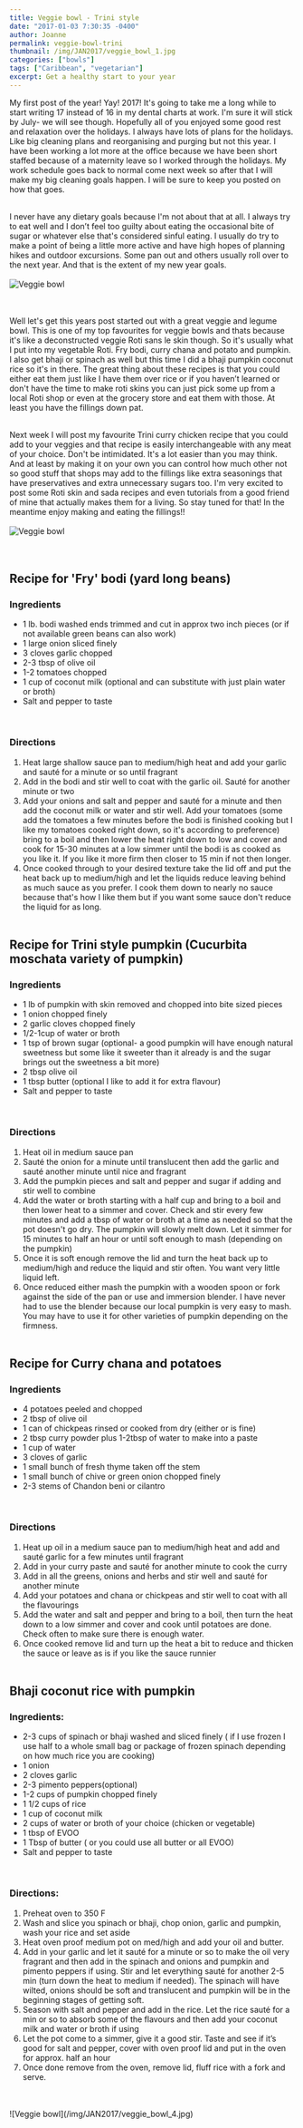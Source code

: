 ```yaml
---
title: Veggie bowl - Trini style
date: "2017-01-03 7:30:35 -0400"
author: Joanne
permalink: veggie-bowl-trini
thumbnail: /img/JAN2017/veggie_bowl_1.jpg
categories: ["bowls"]
tags: ["Caribbean", "vegetarian"]
excerpt: Get a healthy start to your year
---
```


My first post of the year! Yay! 2017! It's going to take me a long while to start writing 17 instead of 16 in my dental charts at work. I'm sure it will stick by July- we will see though.  Hopefully all of you enjoyed some good rest and relaxation over the holidays. I always have lots of plans for the holidays. Like big cleaning plans and reorganising and purging but not this year.  I have been working a lot more at the office because we have been short staffed because of a maternity leave so I worked through the holidays.  My work schedule goes back to normal come next week so after that I will make my big cleaning goals happen. I will be sure to keep you posted on how that goes.
<br>
<br>

I never have any dietary goals because I'm not about that at all.  I always try to eat well and I don’t feel too guilty about eating the occasional bite of sugar or whatever else that's considered sinful eating.  I usually do try to make a point of being a little more active and have high hopes of planning hikes and outdoor excursions. Some pan out and others usually roll over to the next year. And that is the extent of my new year goals.
<br>
<br>
![Veggie bowl](/img/JAN2017/veggie_bowl_3.jpg)  
<br>
<br>

Well let's get this years post started out with a great veggie and legume bowl.  This is one of my top favourites for veggie bowls and thats
because it's like a deconstructed veggie Roti sans le skin though. So it's usually what I put into my vegetable Roti. Fry bodi, curry chana and potato and pumpkin. I also get bhaji or spinach as well but this time I did a bhaji pumpkin coconut rice so it's in there.  The great thing about these recipes is that you could either eat them just like I have them over rice or if you haven’t learned or don't have the time to make roti skins you can just pick some up from a local Roti shop or even at the grocery store and eat them with those. At least you have the fillings down pat.
<br>
<br>

Next week I will post my favourite Trini curry chicken recipe that you could add to your veggies and that recipe is easily interchangeable with any meat of your choice.  Don't be intimidated. It's a lot easier than you may think. And at least by making it on your own you can control how much other not so good stuff that shops may add to the fillings like extra seasonings that have preservatives and extra unnecessary sugars too. I'm very excited to post some Roti skin and sada recipes and even tutorials from a good friend of mine that actually makes them for a living.  So stay tuned for that! In the meantime enjoy making and eating the fillings!!
<br>
<br>
![Veggie bowl](/img/JAN2017/veggie_bowl_2.jpg)  
<br>
<br>         

## Recipe for 'Fry' bodi (yard long beans)

### Ingredients

* 1 lb.  bodi washed ends trimmed and cut in approx two inch pieces (or if not available green beans can also work)
* 1 large onion sliced finely
* 3 cloves garlic chopped
* 2-3 tbsp of olive oil
* 1-2 tomatoes chopped
* 1 cup of coconut milk (optional and can substitute with just plain water or broth)
* Salt and pepper to taste
<br>

### Directions

1. Heat large shallow sauce pan to medium/high heat and add your garlic and sauté for a minute or so until fragrant
1. Add in the bodi and stir well to coat with the garlic oil. Sauté for another minute or two
1. Add your onions and salt and pepper and sauté for a minute and then add the coconut milk or water and stir well. Add your tomatoes (some add the tomatoes a few minutes before the bodi is finished cooking but I like my tomatoes cooked right down, so it's according to preference)  bring to a boil and then lower the heat right down to low and cover and cook for 15-30 minutes at a low simmer until the bodi is as cooked as you like it.  If you like it more firm then closer to 15 min if not then longer.  
1. Once cooked through to your desired texture take the lid off and put the heat back up to medium/high and let the liquids reduce leaving behind as much sauce as you prefer.  I cook them down to nearly no sauce because that's how I like them but if you want some sauce don't reduce the liquid for as long.
<br><br>

## Recipe for Trini style pumpkin (Cucurbita moschata variety of pumpkin)

### Ingredients

* 1 lb of pumpkin with skin removed and chopped into bite sized pieces
* 1 onion chopped finely
* 2 garlic cloves chopped finely
* 1/2-1cup of water or broth
* 1 tsp of brown sugar (optional- a good pumpkin will have enough natural sweetness but some like it sweeter than it already is and the sugar brings out the sweetness a bit more)
* 2 tbsp olive oil
* 1 tbsp butter (optional I like to add it for extra flavour)
* Salt and pepper to taste
<br>

### Directions

1. Heat oil in medium sauce pan
1. Sauté the onion for a minute until translucent then add the garlic and sauté another minute until nice and fragrant
1. Add the pumpkin pieces and salt and pepper and sugar if adding and stir well to combine
1. Add the water or broth starting with a half cup and bring to a boil and then lower heat to a simmer and cover.  Check and stir every few minutes and add a tbsp of water or broth at a time as needed so that the pot doesn't go dry.  The pumpkin will slowly  melt down.  Let it simmer for 15 minutes to half an hour or until soft enough to mash (depending on the pumpkin)
1. Once it is soft enough remove the lid and turn the heat back up to medium/high and reduce the liquid and stir often.  You want very little liquid left.
1. Once reduced either mash the pumpkin with a wooden spoon or fork against the side of the pan or use and immersion blender.  I have never had to use the blender because our local pumpkin is very easy to mash.  You may have to use it for other varieties of pumpkin depending on the firmness.
<br><br>

## Recipe for Curry chana and potatoes

### Ingredients

* 4 potatoes peeled and chopped
* 2 tbsp of olive oil
* 1 can of chickpeas rinsed or cooked from dry (either or is fine)
* 2 tbsp curry powder plus 1-2tbsp of water to make into a paste
* 1 cup of water
* 3 cloves of garlic
* 1 small bunch of fresh thyme taken off the stem
* 1 small bunch of chive or green onion chopped finely
* 2-3 stems of Chandon beni or cilantro
<br>

### Directions

1. Heat up oil in a medium sauce pan to medium/high heat and add and sauté garlic for a few minutes until fragrant
1. Add in your curry paste and sauté for another minute to cook the curry
1. Add in all the greens, onions and herbs and stir well and sauté for another minute
1. Add your potatoes and chana or chickpeas and stir well to coat with all the flavourings
1. Add the water and salt and pepper and bring to a boil, then turn the heat down to a low simmer and cover and cook until potatoes are done. Check often to make sure there is enough water.  
1. Once cooked remove lid and turn up the heat a bit to reduce and thicken the sauce or leave as is if you like the sauce runnier
<br><br>

## Bhaji coconut rice with pumpkin

### Ingredients:

* 2-3 cups of spinach or bhaji washed and sliced finely ( if I use frozen I use half to a whole small bag or package of frozen spinach depending on how much rice you are cooking)
* 1 onion
* 2 cloves garlic
* 2-3 pimento peppers(optional)
* 1-2 cups of pumpkin chopped finely
* 1 1/2 cups of rice
* 1 cup of coconut milk
* 2 cups of water or broth of your choice (chicken or vegetable)
* 1 tbsp of EVOO
* 1 Tbsp of butter ( or you could use all butter or all EVOO)
* Salt and pepper to taste
<br>

### Directions:

1. Preheat oven to 350 F
2. Wash and slice you spinach or bhaji, chop onion, garlic and pumpkin, wash your rice and set aside
3. Heat oven proof medium pot on med/high and add your oil and butter.
4. Add in your garlic and let it sauté for a minute or so to make the oil very fragrant and then add in the spinach and onions and pumpkin and pimento peppers if using. Stir and let everything sauté for another 2-5 min (turn down the heat to medium if needed). The spinach will have wilted, onions should be soft and translucent and pumpkin will be in the beginning stages of getting soft.
5. Season with salt and pepper and add in the rice. Let the rice sauté for a min or so to absorb some of the flavours and then add your coconut milk and water or broth if using
6. Let the pot come to a simmer, give it a good stir. Taste and see if it’s good for salt and pepper, cover with oven proof lid and put in the oven for approx. half an hour
7. Once done remove from the oven, remove lid, fluff rice with a fork and serve.

<br>
<br>
![Veggie bowl](/img/JAN2017/veggie_bowl_4.jpg)
